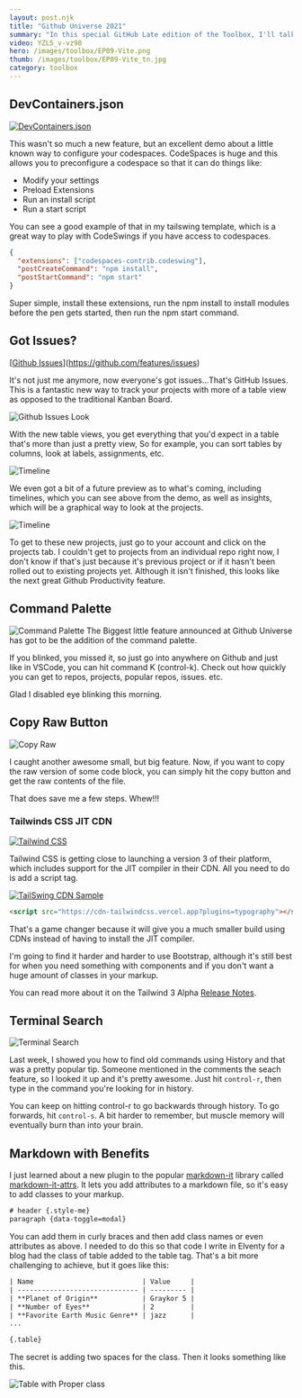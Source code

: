 ```yaml
---
layout: post.njk
title: "Github Universe 2021"
summary: "In this special GitHub Late edition of the Toolbox, I'll talk about my favorite Universe announcements, then, I'll share a new exciting Tailwind CSS 3.0 Alpha feature and one more tip in searching through your terminal history. It's Wednesday, October 27 and this is episode 10. Let's get started."
video: YZL5_v-vz98
hero: /images/toolbox/EP09-Vite.png
thumb: /images/toolbox/EP09-Vite_tn.jpg
category: toolbox
---
```


## DevContainers.json

[![DevContainers.json](/images/posts/1635351326659.jpg)](https://docs.github.com/en/codespaces/customizing-your-codespace/configuring-codespaces-for-your-project)

This wasn't so much a new feature, but an excellent demo about a little known way to configure your codespaces. CodeSpaces is huge and this allows you to preconfigure a codespace so that it can do things like:

- Modify your settings
- Preload Extensions
- Run an install script
- Run a start script

You can see a good example of that in my tailswing template, which is a great way to play with CodeSwings if you have access to codespaces. 

```json
{
  "extensions": ["codespaces-contrib.codeswing"],
  "postCreateCommand": "npm install",
  "postStartCommand": "npm start"
}
```

Super simple, install these extensions, run the npm install to install modules before the pen gets started, then run the npm start command.

## Got Issues?

[[Github Issues](/images/posts/2021-10-27_19-23-12.png)](https://github.com/features/issues)

It's not just me anymore, now everyone's got issues…That's GitHub Issues. This is a fantastic new way to track your projects with more of a table view as opposed to the traditional Kanban Board. 

![Github Issues Look](/images/posts/2021-10-27_11-40-31.png)

With the new table views, you get everything that you'd expect in a table that's more than just a pretty view, So for example, you can sort tables by columns, look at labels, assignments, etc.

![Timeline](/images/posts/2021-10-27_12-34-23.png)

We even got a bit of a future preview as to what's coming, including timelines, which you can see above from the demo, as well as insights, which will be a graphical way to look at the projects.

![Timeline](/images/posts/2021-10-27_12-33-27.png)

To get to these new projects, just go to your account and click on the projects tab. I couldn't get to projects from an individual repo right now, I don't know if that's just because it's previous project or if it hasn't been rolled out to existing projects yet. Although it isn't finished, this looks like the next great Github Productivity feature.

## Command Palette

![Command Palette](/images/posts/1635353060737.jpg)
The Biggest little feature announced at Github Universe has got to be the addition of the command palette. 
  
If you blinked, you missed it, so just go into anywhere on Github and just like in VSCode, you can hit command K (control-k). Check out how quickly you can get to repos, projects, popular repos, issues. etc.
  
Glad I disabled eye blinking this morning.

## Copy Raw Button

![Copy Raw](/images/posts/1635354867552.jpg)

I caught another awesome small, but big feature. Now, if you want to copy the raw version of some code block, you can simply hit the copy button and get the raw contents of the file.  
  
That does save me a few steps. Whew!!!

### Tailwinds CSS JIT CDN

[![Tailwind CSS](/images/1635347098251.jpg)](https://www.youtube.com/watch?v=QAIdYGslQGo)

Tailwind CSS is getting close to launching a version 3 of their platform, which includes support for the JIT compiler in their CDN. All you need to do is add a script tag.

[![TailSwing CDN Sample](/images/posts/2021-10-27_19-20-48.png)](https://github.dev/planetoftheweb/tailswing-cdn)

```html
<script src="https://cdn-tailwindcss.vercel.app?plugins=typography"></script>
```
	
That's a game changer because it will give you a much smaller build using CDNs instead of having to install the JIT compiler.  
  
I'm going to find it harder and harder to use Bootstrap, although it's still best for when you need something with components and if you don't want a huge amount of classes in your markup.

You can read more about it on the Tailwind 3 Alpha [Release Notes](https://github.com/tailwindlabs/tailwindcss/releases/tag/v3.0.0-alpha.1).

## Terminal Search

![Terminal Search](/images/posts/2021-10-27_19-50-00.png)

Last week, I showed you how to find old commands using History and that was a pretty popular tip. Someone mentioned in the comments the seach feature, so I looked it up and it's pretty awesome. Just hit `control-r`, then type in the command you're looking for in history.

You can keep on hitting control-r to go backwards through history. To go forwards, hit `control-s`. A bit harder to remember, but muscle memory will eventually burn than into your brain.

## Markdown with Benefits

I just learned about a new plugin to the popular [markdown-it](https://github.com/markdown-it/markdown-it) library called [markdown-it-attrs](https://github.com/arve0/markdown-it-attrs). It lets you add attributes to a markdown file, so it's easy to add classes to your markup.

```html
# header {.style-me}
paragraph {data-toggle=modal}
```

You can add them in curly braces and then add class names or even attributes as above. I needed to do this so that code I write in Elventy for a blog had the class of table added to the table tag. That's a bit more challenging to achieve, but it goes like this:

```html
| Name                           | Value     |
| ------------------------------ | --------- |
| **Planet of Origin**           | Graykor 5 |
| **Number of Eyes**             | 2         |
| **Favorite Earth Music Genre** | jazz      |
...

{.table}
```

The secret is adding two spaces for the class. Then it looks something like this.

![Table with Proper class](/images/posts/2021-10-27_20-05-03.png)